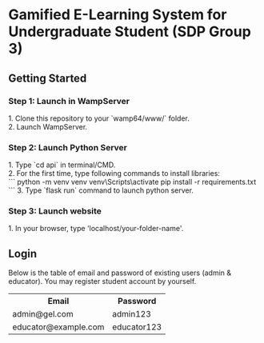 <h1>Gamified E-Learning System for Undergraduate Student (SDP Group 3)</h1>
<h2>Getting Started</h2>
<h3>Step 1: Launch in WampServer</h3>
1. Clone this repository to your `wamp64/www/` folder. <br>
2. Launch WampServer.    <br>
<h3>Step 2: Launch Python Server</h3>
1. Type `cd api` in terminal/CMD. <br>
2. For the first time, type following commands to install libraries: <br>
```
python -m venv venv
venv\Scripts\activate
pip install -r requirements.txt
```  
3. Type `flask run` command to launch python server.
<h3>Step 3: Launch website</h3>
1. In your browser, type 'localhost/your-folder-name'.  

<h2>Login</h2>
Below is the table of email and password of existing users (admin & educator). You may register student account by yourself.  
<table>
    <tr>
        <th>Email</th>
        <th>Password</th>
    </tr>
    <tr>
        <td>admin@gel.com</td>
        <td>admin123</td>
    </tr>
    <tr>
        <td>educator@example.com</td>
        <td>educator123</td>
    </tr>
</table>